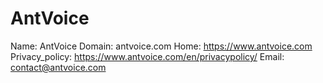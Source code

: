 
# AntVoice

Name: AntVoice
Domain: antvoice.com
Home: https://www.antvoice.com
Privacy_policy: https://www.antvoice.com/en/privacypolicy/
Email: contact@antvoice.com
